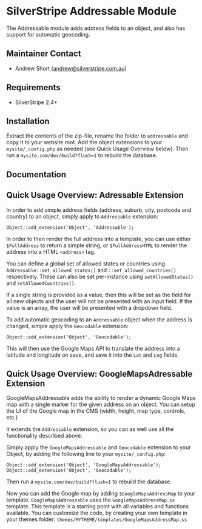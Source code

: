 SilverStripe Addressable Module
===============================

The Addressable module adds address fields to an object, and also has support
for automatic geocoding.

Maintainer Contact
------------------
*  Andrew Short (<andrew@silverstripe.com.au>)

Requirements
------------
*  SilverStripe 2.4+

Installation
------------

Extract the contents of the zip-file, rename the folder to `addressable`
and copy it to your website root.
Add the object extensions to your `mysite/_config.php` as needed 
(see Quick Usage Overview below).
Then run a `mysite.com/dev/build?flush=1` to rebuild the database.

Documentation
-------------

Quick Usage Overview: Adressable Extension
-----------------------------------------

In order to add simple address fields (address, suburb, city, postcode and
country) to an object, simply apply to `Addressable` extension:

    Object::add_extension('Object', 'Addressable');

In order to then render the full address into a template, you can use either
`$FullAddress` to return a simple string, or `$FullAddressHTML` to render
the address into a HTML `<address>` tag.

You can define a global set of allowed states or countries using
`Addressable::set_allowed_states()` and `::set_allowed_countries()`
respectively. These can also be set per-instance using `setAllowedStates()` and
`setAllowedCountries()`.

If a single string is provided as a value, then this will be set as the field
for all new objects and the user will not be presented with an input field. If
the value is an array, the user will be presented with a dropdown field.

To add automatic geocoding to an `Addressable` object when the address is
changed, simple apply the `Geocodable` extension:

    Object::add_extension('Object', 'Geocodable');

This will then use the Google Maps API to translate the address into a latitude
and longitude on save, and save it into the `Lat` and `Lng` fields.

Quick Usage Overview: GoogleMapsAdressable Extension
---------------------------------------------------

GoogleMapsAddressable adds the ability to render a dynamic Google Maps map
with a single marker for the given address on an object.
You can setup the UI of the Google map in the CMS 
(width, height, map type, controls, etc.)

It extends the `Addressable` extension, so you can as well use all the
functionality described above.

Simply apply the `GoogleMapsAddressable` and `Geocodable` extension to your Object, by adding
the following line to your `mysite/_config.php`:

    Object::add_extension('Object', 'GoogleMapsAddressable');
    Object::add_extension('Object', 'Geocodable');

Then run a `mysite.com/dev/build?flush=1` to rebuild the database.

Now you can add the Google map by adding `$GoogleMapsAddressMap` to your template.
`GoogleMapsAddressable` uses the `GoogleMapsAddressMap.ss` template. 
This template is a starting point with all variables and functions available.
You can customize the code, by creating your own template in your themes folder:
`themes/MYTHEME/templates/GoogleMapsAddressMap.ss`

